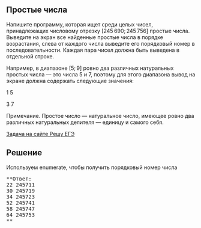## Простые числа

Напишите программу, которая ищет среди целых чисел, принадлежащих числовому отрезку [245 690; 245 756] простые числа. Выведите на экран все найденные простые числа в порядке возрастания, слева от каждого числа выведите его порядковый номер в последовательности. Каждая пара чисел должна быть выведена в отдельной строке.

Например, в диапазоне [5; 9] ровно два различных натуральных простых числа  — это числа 5 и 7, поэтому для этого диапазона вывод на экране должна содержать следующие значения:

1 5

3 7

Примечание. Простое число — натуральное число, имеющее ровно два различных натуральных делителя — единицу и самого себя.

[Задача на сайте Решу ЕГЭ](https://inf-ege.sdamgia.ru/problem?id=27850)

## Решение

Используем enumerate, чтобы получить порядковый номер числа

<pre>
**Ответ:
22 245711
30 245719
34 245723
52 245741
58 245747
64 245753
**
</pre>